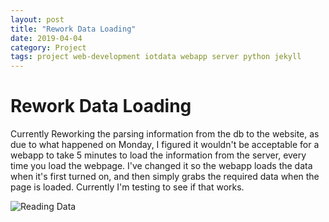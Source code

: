```yaml
---
layout: post
title: "Rework Data Loading"
date: 2019-04-04
category: Project
tags: project web-development iotdata webapp server python jekyll
---
```


# Rework Data Loading

Currently Reworking the parsing information from the db to the website, as due to what happened on Monday, I figured it wouldn't be acceptable for a webapp to take 5
minutes to load the information from the server, every time you load the webpage. I've changed it so the webapp loads the data when it's first turned on, and then simply
grabs the required data when the page is loaded. Currently I'm testing to see if that works.

![Reading Data](https://kammorne.github.io/lagoma1_IN700/img/evidenceReadingData.jpg)
